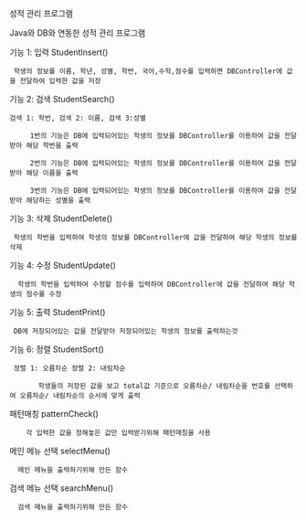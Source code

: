 성적 관리 프로그램

Java와 DB와 연동한 성적 관리 프로그램

기능 1: 입력 StudentInsert()

     학생의 정보를 이름, 학년, 성별, 학번, 국어,수학,점수를 입력하면 DBController에 값을 전달하여 입력한 값을 저장

기능 2: 검색 StudentSearch()

    검색 1: 학번, 검색 2: 이름, 검색 3:성별

         1번의 기능은 DB에 입력되어있는 학생의 정보를 DBController를 이용하여 값을 전달받아 해당 학번을 출력

         2번의 기능은 DB에 입력되어있는 학생의 정보를 DBController를 이용하여 값을 전달받아 해당 이름을 출력

         3번의 기능은 DB에 입력되어있는 학생의 정보를 DBController를 이용하여 값을 전달받아 해당하는 성별을 출력

기능 3: 삭제 StudentDelete()
 
     학생의 학번을 입력하여 학생의 정보를 DBController에 값을 전달하여 해당 학생의 정보를 삭제

기능 4: 수정 StudentUpdate()

      학생의 학번을 입력하여 수정할 점수를 입력하여 DBController에 값을 전달하여 해당 학생의 점수를 수정

기능 5: 출력 StudentPrint()

     DB에 저장되어있는 값을 전달받아 저장되어있는 학생의 정보를 출력하는것

기능 6: 정렬 StudentSort()

     정렬 1: 오름차순 정렬 2: 내림차순

           학생들의 저장된 값을 보고 total값 기준으로 오름차순/ 내림차순을 번호를 선택하여 오름차순/ 내림차순의 순서에 맞게 출력

패턴매칭 patternCheck()

        각 입력한 값을 정해놓은 값만 입력받기위해 패턴매칭을 사용

메인 메뉴 선택 selectMenu()

      메인 메뉴을 출력하기위해 만든 함수

검색 메뉴 선택 searchMenu()

      검색 메뉴을 출력하기위해 만든 함수



